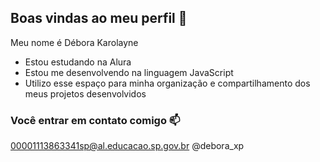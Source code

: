 ## Boas vindas ao meu perfil 💙

Meu nome é Débora Karolayne

- Estou estudando na Alura
- Estou me desenvolvendo na linguagem JavaScript
- Utilizo esse espaço para minha organização e compartilhamento dos meus  projetos desenvolvidos

### Você entrar em contato comigo 📫

00001113863341sp@al.educacao.sp.gov.br
@debora_xp
